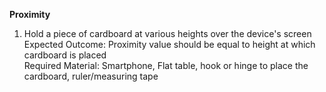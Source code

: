 **Proximity**

1. Hold a piece of cardboard at various heights over the device's screen<br>
Expected Outcome: Proximity value should be equal to height at which cardboard is placed<br>
Required Material: Smartphone, Flat table, hook or hinge to place the cardboard, ruler/measuring tape<br>
